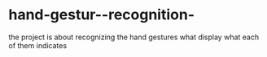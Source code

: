 # hand-gestur--recognition-
the project is about recognizing the hand gestures what display what each of them indicates
